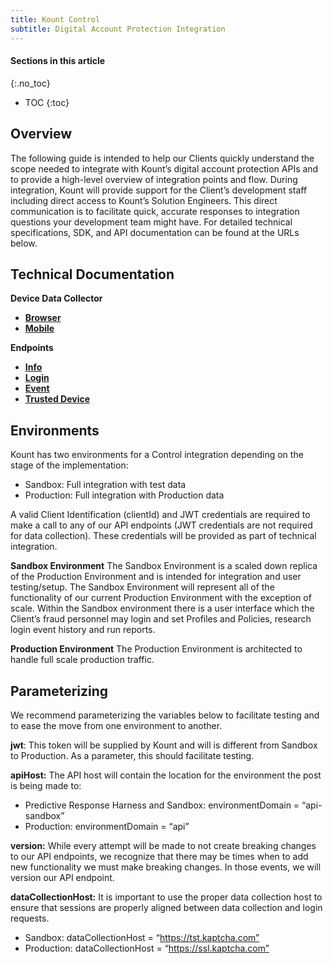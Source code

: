 ```yaml
---
title: Kount Control
subtitle: Digital Account Protection Integration
---
```


#### Sections in this article

{:.no_toc}
* TOC
{:toc}

## Overview
The following guide is intended to help our Clients quickly understand the scope needed to integrate with Kount’s digital account protection APIs and to provide a high-level overview of integration points and flow.
During integration, Kount will provide support for the Client’s development staff including direct access to Kount’s Solution Engineers. This direct communication is to facilitate quick, accurate responses to integration questions your development team might have.
For detailed technical specifications, SDK, and API documentation can be found at the URLs below.

## Technical Documentation

**Device Data Collector**
* <b><a href='https://kount.github.io/docs/data-collector/'>Browser</a></b>
* <b><a href='https://kount.github.io/docs/dc-sdk/Mobile/'> Mobile</a></b>

**Endpoints**
* <b><a href='https://api-sandbox.kount.com/info/help/'> Info</a></b>
* <b><a href='https://api-sandbox.kount.com/login/help/'> Login</a></b>
* <b><a href='https://api-sandbox.kount.com/events/help/'> Event</a></b>
* <b><a href='https://api-sandbox.kount.com/trusted-device/'> Trusted Device</a></b>

## Environments

Kount has two environments for a Control integration depending on the stage of the implementation:
* Sandbox: Full integration with test data
* Production: Full integration with Production data

A valid Client Identification (clientId) and JWT credentials are required to make a call to any of our API endpoints (JWT credentials are not required for data collection). These credentials will be provided as part of technical integration.

**Sandbox Environment**
The Sandbox Environment is a scaled down replica of the Production Environment and is intended for integration and user testing/setup. The Sandbox Environment will represent all of the functionality of our current Production Environment with the exception of scale. Within the Sandbox environment there is a user interface which the Client’s fraud personnel may login and set Profiles and Policies, research login event history and run reports.

**Production Environment**
The Production Environment is architected to handle full scale production traffic.

## Parameterizing

We recommend parameterizing the variables below to facilitate testing and to ease the move from one environment to another.

**jwt**: This token will be supplied by Kount and will is different from Sandbox to Production. As a parameter, this should facilitate testing.

**apiHost:** The API host will contain the location for the environment the post is being made to:

* Predictive Response Harness and Sandbox: environmentDomain = “api-sandbox”
* Production: environmentDomain = “api”

**version:** While every attempt will be made to not create breaking changes to our API endpoints, we recognize that there may be times when to add new functionality we must make breaking changes. In those events, we will version our API endpoint.

**dataCollectionHost:** It is important to use the proper data collection host to ensure that sessions are properly aligned between data collection and login requests.

* Sandbox: dataCollectionHost = “https://tst.kaptcha.com”
* Production: dataCollectionHost = “https://ssl.kaptcha.com”
